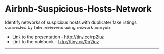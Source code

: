 # Airbnb-Suspicious-Hosts-Network
Identify networks of suspicious hosts with duplicate/ fake listings connected by fake reviewers using network analysis

* Link to the presentation - http://tiny.cc/rp2iuz 
* Link to the notebook - http://tiny.cc/0q2iuz

-----------
